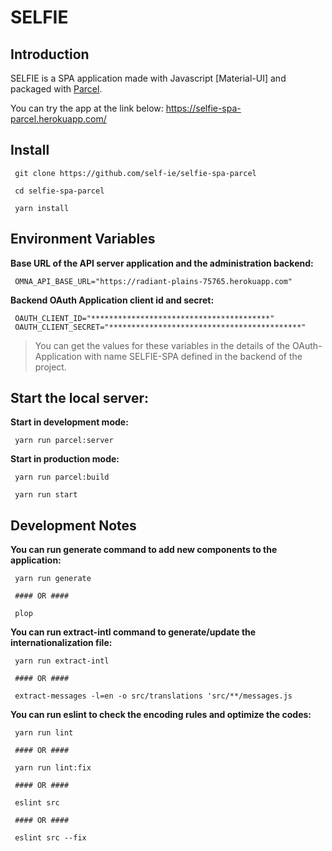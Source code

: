 # SELFIE

## Introduction

SELFIE is a SPA application made with Javascript [Material-UI] and packaged with [Parcel](https://parceljs.org).

You can try the app at the link below: https://selfie-spa-parcel.herokuapp.com/

## Install

```
 git clone https://github.com/self-ie/selfie-spa-parcel

 cd selfie-spa-parcel

 yarn install
```

## Environment Variables

**Base URL of the API server application and the administration backend:**

```
 OMNA_API_BASE_URL="https://radiant-plains-75765.herokuapp.com"
```

**Backend OAuth Application client id and secret:**

```
 OAUTH_CLIENT_ID="****************************************"
 OAUTH_CLIENT_SECRET="*******************************************"
```

> You can get the values for these variables in the details of the OAuth-Application with name SELFIE-SPA defined 
> in the backend of the project.

## Start the local server:

**Start in development mode:**
 
```
 yarn run parcel:server
```

**Start in production mode:**
 
```
 yarn run parcel:build

 yarn run start
```

## Development Notes

**You can run generate command to add new components to the application:**

```
 yarn run generate

 #### OR ####

 plop
```

**You can run extract-intl command to generate/update the internationalization file:**

```
 yarn run extract-intl

 #### OR ####
 
 extract-messages -l=en -o src/translations 'src/**/messages.js
```


**You can run eslint to check the encoding rules and optimize the codes:**
```
 yarn run lint

 #### OR ####

 yarn run lint:fix

 #### OR ####

 eslint src

 #### OR ####

 eslint src --fix
```
